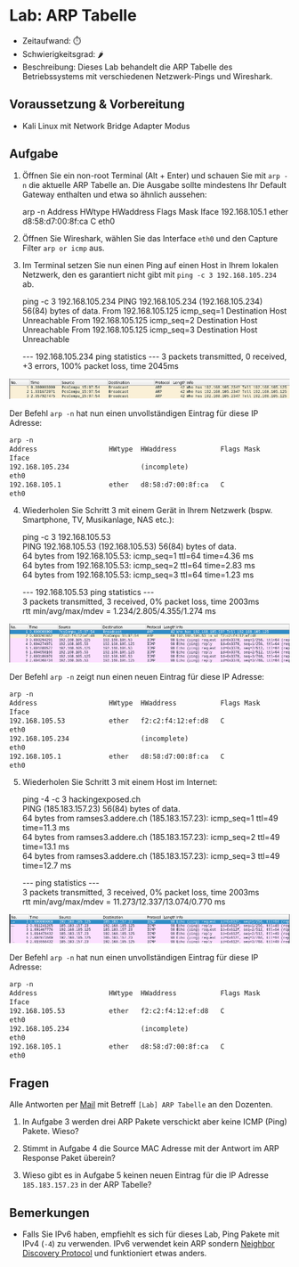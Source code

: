 # Lab: ARP Tabelle

-   Zeitaufwand:        ⏱️
-   Schwierigkeitsgrad: 🌶️
-   Beschreibung: Dieses Lab behandelt die ARP Tabelle des Betriebssystems mit verschiedenen Netzwerk-Pings und Wireshark.

## Voraussetzung & Vorbereitung

-   Kali Linux mit Network Bridge Adapter Modus

## Aufgabe

1.  Öffnen Sie ein non-root Terminal (Alt + Enter) und schauen Sie mit `arp -n` die aktuelle ARP Tabelle an. Die Ausgabe sollte mindestens Ihr Default Gateway enthalten und etwa so ähnlich aussehen:


    arp -n
    Address                  HWtype  HWaddress           Flags Mask            Iface
    192.168.105.1            ether   d8:58:d7:00:8f:ca   C                     eth0

2.  Öffnen Sie Wireshark, wählen Sie das Interface `eth0` und den Capture Filter `arp or icmp` aus.

3.  Im Terminal setzen Sie nun einen Ping auf einen Host in Ihrem lokalen Netzwerk, den es garantiert nicht gibt mit `ping -c 3 192.168.105.234` ab.


    ping -c 3 192.168.105.234
    PING 192.168.105.234 (192.168.105.234) 56(84) bytes of data.
    From 192.168.105.125 icmp_seq=1 Destination Host Unreachable
    From 192.168.105.125 icmp_seq=2 Destination Host Unreachable
    From 192.168.105.125 icmp_seq=3 Destination Host Unreachable

    --- 192.168.105.234 ping statistics ---
    3 packets transmitted, 0 received, +3 errors, 100% packet loss, time 2045ms

![ARP Broadcast Request](img/wireshark-arp-broadcast.png)

Der Befehl `arp -n` hat nun einen unvollständigen Eintrag für diese IP Adresse:

    arp -n
    Address                  HWtype  HWaddress           Flags Mask            Iface
    192.168.105.234                  (incomplete)                              eth0
    192.168.105.1            ether   d8:58:d7:00:8f:ca   C                     eth0

4.  Wiederholen Sie Schritt 3 mit einem Gerät in Ihrem Netzwerk (bspw. Smartphone, TV, Musikanlage, NAS etc.):


    ping -c 3 192.168.105.53  
    PING 192.168.105.53 (192.168.105.53) 56(84) bytes of data.  
    64 bytes from 192.168.105.53: icmp_seq=1 ttl=64 time=4.36 ms  
    64 bytes from 192.168.105.53: icmp_seq=2 ttl=64 time=2.83 ms  
    64 bytes from 192.168.105.53: icmp_seq=3 ttl=64 time=1.23 ms  
  
    --- 192.168.105.53 ping statistics ---  
    3 packets transmitted, 3 received, 0% packet loss, time 2003ms  
    rtt min/avg/max/mdev = 1.234/2.805/4.355/1.274 ms

![ARP Broadcast Request](img/wireshark-arp-icmp-echo-request.png)

Der Befehl `arp -n` zeigt nun einen neuen Eintrag für diese IP Adresse:

    arp -n
    Address                  HWtype  HWaddress           Flags Mask            Iface
    192.168.105.53           ether   f2:c2:f4:12:ef:d8   C                     eth0
    192.168.105.234                  (incomplete)                              eth0
    192.168.105.1            ether   d8:58:d7:00:8f:ca   C                     eth0

5.  Wiederholen Sie Schritt 3 mit einem Host im Internet:


    ping -4 -c 3 hackingexposed.ch  
    PING  (185.183.157.23) 56(84) bytes of data.  
    64 bytes from ramses3.addere.ch (185.183.157.23): icmp_seq=1 ttl=49 time=11.3 ms  
    64 bytes from ramses3.addere.ch (185.183.157.23): icmp_seq=2 ttl=49 time=13.1 ms  
    64 bytes from ramses3.addere.ch (185.183.157.23): icmp_seq=3 ttl=49 time=12.7 ms  
  
    ---  ping statistics ---  
    3 packets transmitted, 3 received, 0% packet loss, time 2003ms  
    rtt min/avg/max/mdev = 11.273/12.337/13.074/0.770 ms

![ARP Broadcast Request](img/wireshark-icmp-echo-request.png)

Der Befehl `arp -n` hat nun einen unvollständigen Eintrag für diese IP Adresse:

    arp -n
    Address                  HWtype  HWaddress           Flags Mask            Iface
    192.168.105.53           ether   f2:c2:f4:12:ef:d8   C                     eth0
    192.168.105.234                  (incomplete)                              eth0
    192.168.105.1            ether   d8:58:d7:00:8f:ca   C                     eth0

## Fragen

Alle Antworten per [Mail](mailto:pascal.knecht@juventus.schule?subject=[Lab]%20ARP%20Tabelle) mit Betreff `[Lab] ARP Tabelle` an den Dozenten.

1.  In Aufgabe 3 werden drei ARP Pakete verschickt aber keine ICMP (Ping) Pakete. Wieso?

2.  Stimmt in Aufgabe 4 die Source MAC Adresse mit der Antwort im ARP Response Paket überein?

3.  Wieso gibt es in Aufgabe 5 keinen neuen Eintrag für die IP Adresse `185.183.157.23` in der ARP Tabelle?

## Bemerkungen

-   Falls Sie IPv6 haben, empfiehlt es sich für dieses Lab, Ping Pakete mit IPv4 (`-4`) zu verwenden. IPv6 verwendet kein ARP sondern [Neighbor Discovery Protocol](https://en.wikipedia.org/wiki/Neighbor_Discovery_Protocol) und funktioniert etwas anders.

